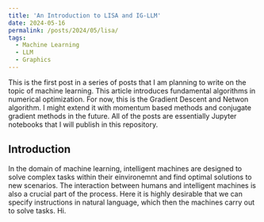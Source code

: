 ```yaml
---
title: 'An Introduction to LISA and IG-LLM'
date: 2024-05-16
permalink: /posts/2024/05/lisa/
tags:
  - Machine Learning
  - LLM
  - Graphics
---
```

This is the first post in a series of posts that I am planning to write on the topic of machine learning. This article introduces fundamental algorithms in numerical optimization. For now, this is the Gradient Descent and Netwon algorithm. I might extend it with momentum based methods and conjugate gradient methods in the future. All of the posts are essentially Jupyter notebooks that I will publish in this repository.

<!-- In the introduction section, state the problem, and what the purpose of LISA is -->
<!-- In the domain of machine learning, the aim of intelligent machines is to solve complex tasks in an environment and find optimal generalizations to new scenarios. The interaction between humans and intelligent machines is also a crucial part. Here it is highly desirable that we can give them instructions in natural language which then the machines carry out to solve tasks. -->
<!-- We would also like to interact with the intelligent machine and specify tasks.  -->


<!-- In this blog post, we introduce LISA: Leaning Interpretavle Skills from Language, which is a framework that aims to bridge the gap between human and machine task specification. Lorem ipsum Lorem ipsum Lorem ipsum Lorem ipsum Lorem ipsum Lorem ipsum Lorem ipsum Lorem ipsum s from Language, which is a framework that aims s from Language, which is a framework that aims -->


## Introduction

In the domain of machine learning, intelligent machines are designed to solve complex tasks within their einvironemnt and find optimal solutions to new scenarios. The interaction between humans and intelligent machines is also a crucial part of the process. Here it is highly desirable that we can specify instructions in natural language, which then the machines carry out to solve tasks. Hi.
<!-- Numerical optimization is an important tool in todays machine learning pipeline and optimization algorithms are often used as a black-box tool. Many problems boil down to the minimization (or maximization for that matter) of an objective function $f: \mathbb{R}^d \rightarrow \mathbb{R}$ with respect to the input $x \in \mathbb{R}^d$. It is important to understand these algorithms and under which conditions they perform well, so that they may be applied. -->
